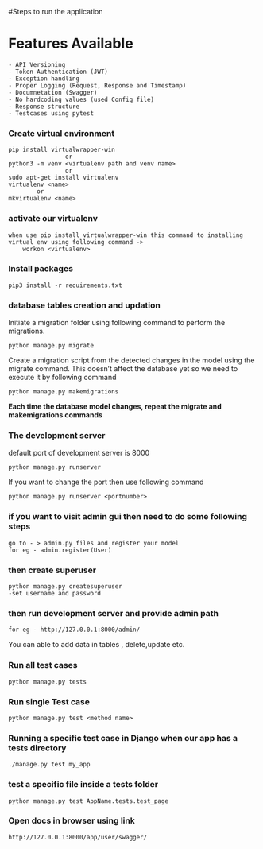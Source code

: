 #Steps to run the application
# Features Available
    - API Versioning
    - Token Authentication (JWT)
    - Exception handling
    - Proper Logging (Request, Response and Timestamp)
    - Documnetation (Swagger)
    - No hardcoding values (used Config file)
    - Response structure
    - Testcases using pytest

### Create virtual environment
    pip install virtualwrapper-win
                    or
    python3 -m venv <virtualenv path and venv name>
                    or
    sudo apt-get install virtualenv
    virtualenv <name>
            or
    mkvirtualenv <name>
### activate our virtualenv 
    when use pip install virtualwrapper-win this command to installing virtual env using following command ->
        workon <virtualenv>

### Install packages
    pip3 install -r requirements.txt
    
### database tables creation and updation
Initiate a migration folder using following command to perform the migrations.

    python manage.py migrate

Create a migration script from the detected changes in the model using the migrate command. This doesn’t affect the database yet 
so we need to execute it by following command
    
    python manage.py makemigrations
**Each time the database model changes, repeat the migrate and makemigrations commands**

### The development server
default port of development server is 8000
    
    python manage.py runserver

If you want to change the port then use following command

    python manage.py runserver <portnumber>

### if you want to visit admin gui then need to do some following steps
    go to - > admin.py files and register your model
    for eg - admin.register(User)
### then create superuser
    python manage.py createsuperuser
    -set username and password
### then run development server and provide admin path
    for eg - http://127.0.0.1:8000/admin/

You can able to add data in tables , delete,update etc.

### Run all test cases
    python manage.py tests

### Run single Test case

    python manage.py test <method name>

### Running a specific test case in Django when our app has a tests directory
    ./manage.py test my_app

###  test a specific file inside a tests folder    
    python manage.py test AppName.tests.test_page

### Open docs in browser using link
    http://127.0.0.1:8000/app/user/swagger/


